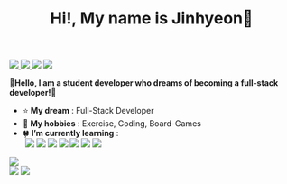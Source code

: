 <header>
    <h1>Hi!, My name is Jinhyeon👋</h1>
</header>

<body>
    <a href="https://www.instagram.com/hyeon._.2007">
        <p>
            <img src="https://img.shields.io/badge/Instagram-E4405F?style=for-the-badge&logo=instagram&logoColor=white">
    </a>
    <a href="https://discord.com/users/453750595703275520">
        <img src="https://img.shields.io/badge/Discord-5865F2?style=for-the-badge&logo=Discord&logoColor=white">
    </a>
    <a href="https://www.notion.so/31722725c5264c89a6e9ce86f482e610?pvs=4">
        <img src="https://img.shields.io/badge/Notion-000000?style=for-the-badge&logo=notion&logoColor=white"></a>
    <img src="https://img.shields.io/badge/kjh101807@gmail.com-EA4335?style=for-the-badge&logo=Gmail&logoColor=white">
    </p>
    <p>
        👋<strong>Hello, I am a student developer who dreams of becoming a full-stack developer!</strong>🚀
        <ul>
          <li>
            ⭐️ <b>My dream</b> : Full-Stack Developer
          </li>
          <li>
            🚀 <b>My hobbies</b> : Exercise, Coding, Board-Games
          </li>
          <li>
            🍀 <b>I’m currently learning</b> :<br>
            &nbsp;<img src="https://img.shields.io/badge/C-A8B9CC?style=for-the-badge&logo=C&logoColor=white">
            <img src="https://img.shields.io/badge/HTML-E34F26?style=for-the-badge&logo=HTML5&logoColor=white">
            <img src="https://img.shields.io/badge/CSS-1572B6?style=for-the-badge&logo=CSS3&logoColor=white">
            <img src="https://img.shields.io/badge/JavaScript-F7DF1E?style=for-the-badge&logo=JavaScript&logoColor=white">
            <img src="https://img.shields.io/badge/Dart-0175C2?style=for-the-badge&logo=Dart&logoColor=white">
            <img src="https://img.shields.io/badge/Flutter-02569B?style=for-the-badge&logo=Flutter&logoColor=white">
            <img src="https://img.shields.io/badge/Swift-F05138?style=for-the-badge&logo=Swift&logoColor=white">
          </li>
        </ul>
    </p>
</body>
<footer>
    <p>
        <img src="http://mazassumnida.wtf/api/v2/generate_badge?boj=kimjinhyeon1018">
        <br>
        <img src="https://github-readme-stats.vercel.app/api?username=JinhyeonE07&show_icons=true&theme=github_dark">
        <img src="https://github-readme-stats.vercel.app/api/top-langs/?username=JinhyeonE07&layout=compact&theme=github_dark">
    </p>
</footer>
